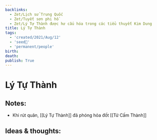 ```yaml
---
backlinks:
  - Zet/Lịch sử Trung Quốc
  - Zet/Tuyết sơn phi hồ
  - Zet/Lý Tự Thành được hư cấu hóa trong các tiểu thuyết Kim Dung
title: Lý Tự Thành
tags:
  - 'created/2021/Aug/12'
  - 'seed🥜'
  - 'permanent/people'
birth: 
death: 
publish: True
---
```

# Lý Tự Thành

## Notes:
- Khi rút quân, [[Lý Tự Thành]] đã phóng hỏa đốt [[Tử Cấm Thành]]

## Ideas & thoughts:

